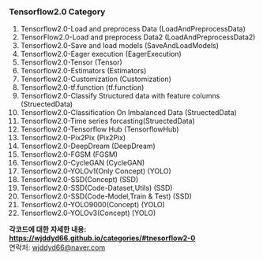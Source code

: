 ### Tensorflow2.0 Category
1. Tensorflow2.0-Load and preprocess Data (LoadAndPreprocessData)
2. TensorFlow2.0-Load and preprocess Data2 (LoadAndPreprocessData2)
3. Tensorflow2.0-Save and load models (SaveAndLoadModels)
4. Tensorflow2.0-Eager execution (EagerExecution)
5. Tensorflow2.0-Tensor (Tensor)
6. Tensorflow2.0-Estimators (Estimators)
7. Tensorflow2.0-Customization (Customization)
8. Tensorflow2.0-tf.function (tf.function)
9. Tensorflow2.0-Classify Structured data with feature columns (StruectedData)
10. Tensorflow2.0-Classification On Imbalanced Data (StruectedData)
11. Tensorflow2.0-Time series forcasting(StruectedData)
12. Tensorflow2.0-Tensorflow Hub (TensorflowHub)
13. Tensorflow2.0-Pix2Pix (Pix2Pix)
14. Tensorflow2.0-DeepDream (DeepDream)
15. Tensorflow2.0-FGSM (FGSM)
16. Tensorflow2.0-CycleGAN (CycleGAN)
17. Tensorflow2.0-YOLOv1(Only Concept) (YOLO)
18. Tensorflow2.0-SSD(Concept) (SSD)
19. Tensorflow2.0-SSD(Code-Dataset,Utils) (SSD)
20. Tensorflow2.0-SSD(Code-Model,Train & Test) (SSD)
21. Tensorflow2.0-YOLO9000(Concept) (YOLO)
22. Tensorflow2.0-YOLOv3(Concept) (YOLO)


**각코드에 대한 자세한 내용: <https://wjddyd66.github.io/categories/#tnesorflow2-0>**  
연락처: wjddyd66@naver.com